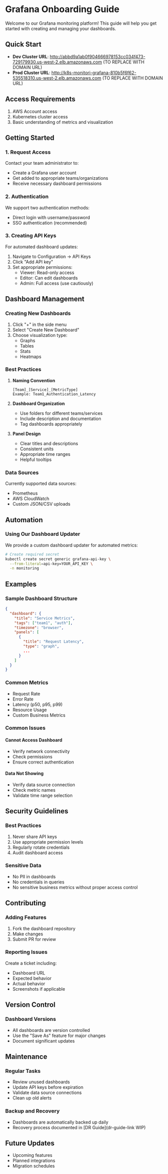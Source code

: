 # Grafana Onboarding Guide

Welcome to our Grafana monitoring platform! This guide will help you get started with creating and managing your dashboards.

## Quick Start
- **Dev Cluster URL**: http://abbd9a1ab0f904666978153cc034f473-729179930.us-west-2.elb.amazonaws.com (TO REPLACE WITH DOMAIN URL)
- **Prod Cluster URL**: http://k8s-monitori-grafana-810b5f6f62-535518310.us-west-2.elb.amazonaws.com (TO REPLACE WITH DOMAIN URL)

## Access Requirements
1. AWS Account access
2. Kubernetes cluster access
3. Basic understanding of metrics and visualization

## Getting Started

### 1. Request Access
Contact your team administrator to:
- Create a Grafana user account
- Get added to appropriate teams/organizations
- Receive necessary dashboard permissions

### 2. Authentication
We support two authentication methods:
- Direct login with username/password
- SSO authentication (recommended)

### 3. Creating API Keys
For automated dashboard updates:
1. Navigate to Configuration → API Keys
2. Click "Add API key"
3. Set appropriate permissions:
   - Viewer: Read-only access
   - Editor: Can edit dashboards
   - Admin: Full access (use cautiously)

## Dashboard Management

### Creating New Dashboards
1. Click "+" in the side menu
2. Select "Create New Dashboard"
3. Choose visualization type:
   - Graphs
   - Tables
   - Stats
   - Heatmaps

### Best Practices
1. **Naming Convention**
   ```
   [Team]_[Service]_[MetricType]
   Example: Team1_Authentication_Latency
   ```

2. **Dashboard Organization**
   - Use folders for different teams/services
   - Include description and documentation
   - Tag dashboards appropriately

3. **Panel Design**
   - Clear titles and descriptions
   - Consistent units
   - Appropriate time ranges
   - Helpful tooltips

### Data Sources
Currently supported data sources:
- Prometheus
- AWS CloudWatch
- Custom JSON/CSV uploads

## Automation

### Using Our Dashboard Updater
We provide a custom dashboard updater for automated metrics:

```bash
# Create required secret
kubectl create secret generic grafana-api-key \
  --from-literal=api-key=YOUR_API_KEY \
  -n monitoring
```

## Examples

### Sample Dashboard Structure
```json
{
  "dashboard": {
    "title": "Service Metrics",
    "tags": ["team1", "auth"],
    "timezone": "browser",
    "panels": [
      {
        "title": "Request Latency",
        "type": "graph",
        ...
      }
    ]
  }
}
```

### Common Metrics
- Request Rate
- Error Rate
- Latency (p50, p95, p99)
- Resource Usage
- Custom Business Metrics

### Common Issues

#### Cannot Access Dashboard
- Verify network connectivity
- Check permissions
- Ensure correct authentication

#### Data Not Showing
- Verify data source connection
- Check metric names
- Validate time range selection

## Security Guidelines

### Best Practices
1. Never share API keys
2. Use appropriate permission levels
3. Regularly rotate credentials
4. Audit dashboard access

### Sensitive Data
- No PII in dashboards
- No credentials in queries
- No sensitive business metrics without proper access control

## Contributing

### Adding Features
1. Fork the dashboard repository
2. Make changes
3. Submit PR for review

### Reporting Issues
Create a ticket including:
- Dashboard URL
- Expected behavior
- Actual behavior
- Screenshots if applicable

## Version Control

### Dashboard Versions
- All dashboards are version controlled
- Use the "Save As" feature for major changes
- Document significant updates

## Maintenance

### Regular Tasks
- Review unused dashboards
- Update API keys before expiration
- Validate data source connections
- Clean up old alerts

### Backup and Recovery
- Dashboards are automatically backed up daily
- Recovery process documented in [DR Guide](dr-guide-link WIP)

## Future Updates
- Upcoming features
- Planned integrations
- Migration schedules
